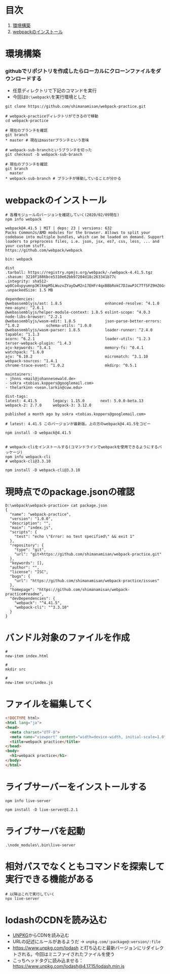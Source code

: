 
# 目次
1. [環境構築](#環境構築)
2. [webpackのインストール](#webpackのインストール)

# 環境構築
### githubでリポジトリを作成したらローカルにクローンファイルをダウンロードする
- 任意ディレクトリで下記のコマンドを実行
- 今回は`D:\webpack\`を実行環境とした
```shell
git clone https://github.com/shimanamisan/webpack-practice.git

# webpack-practiceディレクトリができるので移動
cd webpack-practice
```

```shell
# 現在のブランチを確認
git branch
* master # 現在はmasterブランチという意味
```

```shell
# webpack-sub-branchというブランチを切った
git checkout -b webpack-sub-branch

# 現在のブランチを確認
git branch
  master
* webpack-sub-branch # ブランチが移動していることが分かる
```

# webpackのインストール
```shell
# 各種モジュールのバージョンを確認していく(2020/02/09現在)
npm info webpack

webpack@4.41.5 | MIT | deps: 23 | versions: 632
Packs CommonJs/AMD modules for the browser. Allows to split your codebase into multiple bundles, which can be loaded on demand. Support loaders to preprocess files, i.e. json, jsx, es7, css, less, ... and your custom stuff.
https://github.com/webpack/webpack

bin: webpack

dist
.tarball: https://registry.npmjs.org/webpack/-/webpack-4.41.5.tgz
.shasum: 3210f1886bce5310e62bb97204d18c263341b77c
.integrity: sha512-wp0Co4vpyumnp3KlkmpM5LWuzvZYayDwM2n17EHFr4qxBBbRokC7DJawPJC7TfSFZ9HZ6GsdH40EBj4UV0nmpw==
.unpackedSize: 1.5 MB

dependencies:
@webassemblyjs/ast: 1.8.5                   enhanced-resolve: ^4.1.0                    neo-async: ^2.6.1
@webassemblyjs/helper-module-context: 1.8.5 eslint-scope: ^4.0.3                        node-libs-browser: ^2.2.1
@webassemblyjs/wasm-edit: 1.8.5             json-parse-better-errors: ^1.0.2            schema-utils: ^1.0.0
@webassemblyjs/wasm-parser: 1.8.5           loader-runner: ^2.4.0                       tapable: ^1.1.3
acorn: ^6.2.1                               loader-utils: ^1.2.3                        terser-webpack-plugin: ^1.4.3
ajv-keywords: ^3.4.1                        memory-fs: ^0.4.1                           watchpack: ^1.6.0
ajv: ^6.10.2                                micromatch: ^3.1.10                         webpack-sources: ^1.4.1
chrome-trace-event: ^1.0.2                  mkdirp: ^0.5.1

maintainers:
- jhnns <mail@johannesewald.de>
- sokra <tobias.koppers@googlemail.com>
- thelarkinn <sean.larkin@cuw.edu>

dist-tags:
latest: 4.41.5       legacy: 1.15.0       next: 5.0.0-beta.13  webpack-2: 2.7.0     webpack-3: 3.12.0

published a month ago by sokra <tobias.koppers@googlemail.com>

# latest: 4.41.5 このバージョンが最新版。上の方のwebpack@4.41.5をコピー

npm install -D webpack@4.41.5


# webpack-cliをインストールする(コマンドラインでwebpackを使用できるようにするパッケージ)
npm info webpack-cli
# webpack-cli@3.3.10

npm install -D webpack-cli@3.3.10
```

# 現時点でのpackage.jsonの確認
```shell
D:\webpack\webpack-practice> cat package.json
{
  "name": "webpack-practice",
  "version": "1.0.0",
  "description": "",
  "main": "index.js",
  "scripts": {
    "test": "echo \"Error: no test specified\" && exit 1"
  },
  "repository": {
    "type": "git",
    "url": "git+https://github.com/shimanamisan/webpack-practice.git"
  },
  "keywords": [],
  "author": "",
  "license": "ISC",
  "bugs": {
    "url": "https://github.com/shimanamisan/webpack-practice/issues"
  },
  "homepage": "https://github.com/shimanamisan/webpack-practice#readme",
  "devDependencies": {
    "webpack": "^4.41.5",
    "webpack-cli": "^3.3.10"
  }
}
```

# バンドル対象のファイルを作成
```shell
#
new-item index.html

#
mkdir src

#
new-item src/index.js
```

# ファイルを編集してく
```html
<!DOCTYPE html>
<html lang="ja">
<head>
  <meta charset="UTF-8">
  <meta name="viewport" content="width=device-width, initial-scale=1.0">
  <title>webpack practice</title>
</head>
<body>
  <h1>webpack practice</h1>
</body>
</html>
```

# ライブサーバーをインストールする
```shell
npm info live-server

npm install -D live-server@1.2.1
```

# ライブサーバを起動
```shell
.\node_modules\.bin\live-server
```

# 相対パスでなくともコマンドを探索して実行できる機能がある
```shell
# 以降はこれで実行していく
npx live-server
```

# lodashのCDNを読み込む
- [UNPKG](https://www.unpkg.com/)からCDNを読み込む
- URLの記述にルールがあるようだ → `unpkg.com/:package@:version/:file`
- https://www.unpkg.com/lodash と打ち込むと最新バージョンにリダイレクトされる。今回はミニファイされたファイルを使う
- こっちヘッドタグに読み込ませる：https://www.unpkg.com/lodash@4.17.15/lodash.min.js







